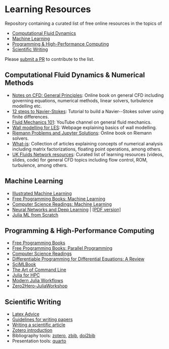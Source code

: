# Learning Resources

Repository containing a curated list of free online resources in the topics of
- [Computational Fluid Dynamics](#computational-fluid-dynamics)
- [Machine Learning](#machine-learning)
- [Programming & High-Performance Computing](#programming--high-performance-computing)
- [Scientific Writing](#scientific-writing)

Please [submit a PR](https://github.com/b-fg/learning-resources/compare) to contribute to the list.

## Computational Fluid Dynamics & Numerical Methods
- [Notes on CFD: General Principles](https://doc.cfd.direct/notes/cfd-general-principles/): Online book on general CFD including governing equations, numerical methods, linear solvers, turbulence modelling etc.
- [12 steps to Navier-Stokes](https://lorenabarba.com/blog/cfd-python-12-steps-to-navier-stokes/): Tutorial to build a Navier--Stokes solver using finite differences.
- [Fluid Mechanics 101](https://www.youtube.com/@fluidmechanics101): YouTube channel on general fluid mechanics.
- [Wall modelling for LES](https://wmles.umd.edu/): Webpage explaining basics of wall modelling.
- [Riemann Problems and Jupyter Solutions](https://www.clawpack.org/riemann_book/html/Index.html): Online book on Riemann solvers.
- [What-is](https://github.com/higham/what-is): Collection of articles explaining concepts of numerical analysis including matrix factorizations, floating point operations, among others.
- [UK Fluids Network resources](https://fluids.ac.uk/researcher-resources): Curated list of learning resources (videos, slides, code) for general CFD topics including flow control, ROM, turbulence, among others.

## Machine Learning
- [Illustrated Machine Learning](https://illustrated-machine-learning.github.io/)
- [Free Programming Books: Machine Learning](https://github.com/EbookFoundation/free-programming-books/blob/main/books/free-programming-books-subjects.md#machine-learning)
- [Computer Science Readings: Machine Learning](https://github.com/amilajack/reading/tree/master/Machine_Learning)
- [Neural Networks and Deep Learning](http://neuralnetworksanddeeplearning.com/index.html) | [\[PDF version\]](https://github.com/antonvladyka/neuralnetworksanddeeplearning.com.pdf)
- [Julia ML from Scratch](https://github.com/odsl-team/julia-ml-from-scratch)

## Programming & High-Performance Computing
- [Free Programming Books](https://github.com/EbookFoundation/free-programming-books)
- [Free Programming Books: Parallel Programming](https://github.com/EbookFoundation/free-programming-books/blob/main/books/free-programming-books-subjects.md#parallel-programming)
- [Computer Science Readings](https://github.com/amilajack/reading)
- [Differentiable Programming for Differential Equations: A Review](https://arxiv.org/abs/2406.09699)
- [SciMLBook](https://github.com/SciML/SciMLBook)
- [The Art of Command Line](https://github.com/jlevy/the-art-of-command-line)
- [Julia for HPC](https://jblaschke.github.io/HPC-Julia/)
- [Modern Julia Workflows](https://modernjuliaworkflows.org/)
- [Zero2Hero-JuliaWorkshop](https://github.com/Datseris/Zero2Hero-JuliaWorkshop)

## Scientific Writing
- [Latex Advice](https://github.com/dspinellis/latex-advice)
- [Guidelines for writing papers](https://github.com/jerabaul29/guidelines_writing_papers)
- [Writing a scientific article](https://doi.org/10.1016/j.eurger.2015.08.005)
- [Zotero introduction](https://aweymo-ui.github.io/zotero_intro/)
- Bibliography tools: [zotero](https://www.zotero.org/), [zbib](https://zbib.org/), [doi2bib](https://www.doi2bib.org/)
- Presentation tools: [quarto](https://quarto.org/docs/presentations/revealjs/)
